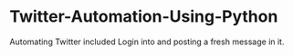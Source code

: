 # Twitter-Automation-Using-Python
 Automating Twitter included Login into and posting a fresh message  in it.
